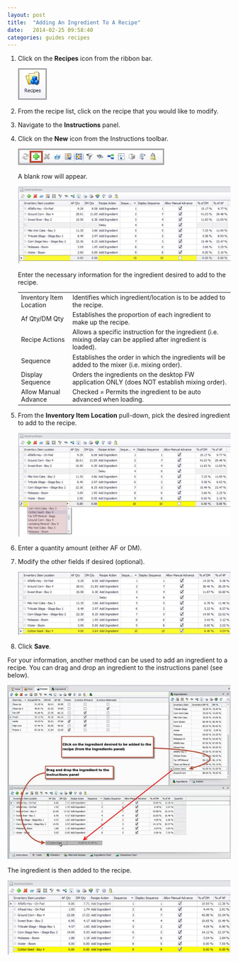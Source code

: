```yaml
---
layout: post
title:  "Adding An Ingredient To A Recipe"
date:   2014-02-25 09:58:40
categories: guides recipes
---
```


1.	Click on the **Recipes** icon from the ribbon bar.

	![](/assets/images/image129.png)

2.	From the recipe list, click on the recipe that you would like to modify.
3.	Navigate to the **Instructions** panel.  
4.	Click on the **New** icon from the Instructions toolbar.

	![](/assets/images/image133.png)

	A blank row will appear.

	![](/assets/images/image144.jpg)

	Enter the necessary information for the ingredient desired to add to the recipe.

	|   |   |
	|---|---|
	| Inventory Item Location | Identifies which ingredient/location is to be added to the recipe. |
	| Af Qty/DM Qty | Establishes the proportion of each ingredient to make up the recipe. |
	| Recipe Actions | Allows a specific instruction for the ingredient (i.e. mixing delay can be applied after ingredient is loaded). |
	| Sequence | Establishes the order in which the ingredients will be added to the mixer (i.e. mixing order). |
	| Display Sequence | Orders the ingredients on the desktop FW application ONLY (does NOT establish mixing order). |
	| Allow Manual Advance | Checked = Permits the ingredient to be auto advanced when loading. |


5.	From the **Inventory Item Location** pull-down, pick the desired ingredient to add to the recipe.

	![](/assets/images/image145.jpg)

6.	Enter a quantity amount (either AF or DM).

7.	Modify the other fields if desired (optional).

	![](/assets/images/image146.jpg)

8.	Click **Save**.


For your information, another method can be used to add an ingredient to a recipe.  You can drag and drop an ingredient to the instructions panel (see below).

![](/assets/images/image147.jpg)

The ingredient is then added to the recipe.

![](/assets/images/image148.jpg)
